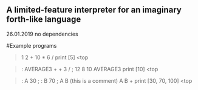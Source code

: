 ## A limited-feature interpreter for an imaginary forth-like language

26.01.2019
no dependencies

#Example programs

> 1 2 + 10 * 6 / print
[5] <top

> : AVERAGE3 + + 3 / ; 12 8 10 AVERAGE3 print
[10] <top

> : A 30 ; : B 70 ; A B (this is a comment) A B + print
[30, 70, 100] <top